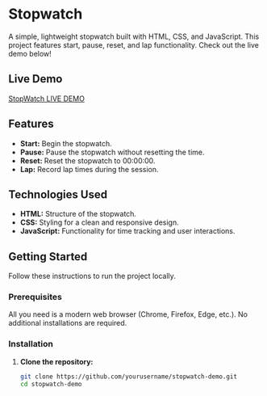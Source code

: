 
# Stopwatch 

A simple, lightweight stopwatch built with HTML, CSS, and JavaScript. This project features start, pause, reset, and lap functionality. Check out the live demo below!

## Live Demo

[StopWatch LIVE DEMO](https://pandenakeerthi.github.io/Stopwatch/)

## Features

- **Start:** Begin the stopwatch.
- **Pause:** Pause the stopwatch without resetting the time.
- **Reset:** Reset the stopwatch to 00:00:00.
- **Lap:** Record lap times during the session.

## Technologies Used

- **HTML:** Structure of the stopwatch.
- **CSS:** Styling for a clean and responsive design.
- **JavaScript:** Functionality for time tracking and user interactions.

## Getting Started

Follow these instructions to run the project locally.

### Prerequisites

All you need is a modern web browser (Chrome, Firefox, Edge, etc.). No additional installations are required.

### Installation

1. **Clone the repository:**

   ```bash
   git clone https://github.com/yourusername/stopwatch-demo.git
   cd stopwatch-demo
